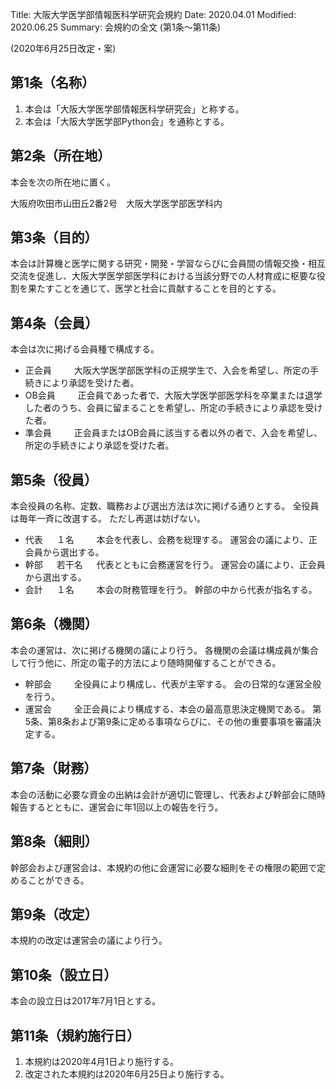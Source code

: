 Title: 大阪大学医学部情報医科学研究会規約 
Date: 2020.04.01
Modified: 2020.06.25
Summary: 会規約の全文 (第1条〜第11条)

(2020年6月25日改定・案)

## 第1条（名称）
1. 本会は「大阪大学医学部情報医科学研究会」と称する。
2. 本会は「大阪大学医学部Python会」を通称とする。

## 第2条（所在地）
本会を次の所在地に置く。

大阪府吹田市山田丘2番2号　大阪大学医学部医学科内

## 第3条（目的）
本会は計算機と医学に関する研究・開発・学習ならびに会員間の情報交換・相互交流を促進し、大阪大学医学部医学科における当該分野での人材育成に枢要な役割を果たすことを通じて、医学と社会に貢献することを目的とする。

## 第4条（会員）
本会は次に掲げる会員種で構成する。

- 正会員
&emsp;&emsp;
大阪大学医学部医学科の正規学生で、入会を希望し、所定の手続きにより承認を受けた者。
- OB会員
&emsp;&emsp;
正会員であった者で、大阪大学医学部医学科を卒業または退学した者のうち、会員に留まることを希望し、所定の手続きにより承認を受けた者。
- 準会員
&emsp;&emsp;
正会員またはOB会員に該当する者以外の者で、入会を希望し、所定の手続きにより承認を受けた者。

## 第5条（役員）
本会役員の名称、定数、職務および選出方法は次に掲げる通りとする。
全役員は毎年一斉に改選する。
ただし再選は妨げない。

- 代表
&emsp;
１名
&emsp;&emsp;
本会を代表し、会務を総理する。
運営会の議により、正会員から選出する。
- 幹部
&emsp;
若干名
&emsp;
代表とともに会務運営を行う。
運営会の議により、正会員から選出する。
- 会計
&emsp;
１名
&emsp;&emsp;
本会の財務管理を行う。
幹部の中から代表が指名する。

## 第6条（機関）
本会の運営は、次に掲げる機関の議により行う。
各機関の会議は構成員が集合して行う他に、所定の電子的方法により随時開催することができる。

- 幹部会
&emsp;&emsp;
全役員により構成し、代表が主宰する。
会の日常的な運営全般を行う。
- 運営会
&emsp;&emsp;
全正会員により構成する、本会の最高意思決定機関である。
第5条、第8条および第9条に定める事項ならびに、その他の重要事項を審議決定する。

## 第7条（財務）
本会の活動に必要な資金の出納は会計が適切に管理し、代表および幹部会に随時報告するとともに、運営会に年1回以上の報告を行う。 

## 第8条（細則）
幹部会および運営会は、本規約の他に会運営に必要な細則をその権限の範囲で定めることができる。 

## 第9条（改定）
本規約の改定は運営会の議により行う。

## 第10条（設立日）
本会の設立日は2017年7月1日とする。 

## 第11条（規約施行日）
1. 本規約は2020年4月1日より施行する。
2. 改定された本規約は2020年6月25日より施行する。
